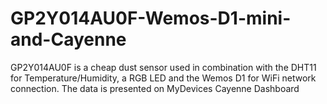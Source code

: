 # GP2Y014AU0F-Wemos-D1-mini-and-Cayenne
GP2Y014AU0F is a cheap dust sensor used in combination with the DHT11 for Temperature/Humidity, a RGB LED and the Wemos D1 for WiFi network connection. The data is presented on MyDevices Cayenne Dashboard

